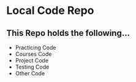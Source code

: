 # Local Code Repo

## This Repo holds the following...

- Practicing Code
- Courses Code
- Project Code
- Testing Code 
- Other Code
